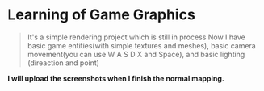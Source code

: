 # Learning of Game Graphics
>It's a simple rendering project which is still in process
>Now I have basic game entities(with simple textures and meshes), basic camera movement(you can use W A S D X and Space),
>and basic lighting (direaction and point)

**I will upload the screenshots when I finish the normal mapping.**

